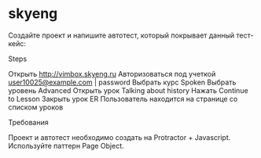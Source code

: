 # skyeng

Создайте проект и напишите автотест, который покрывает данный тест-кейс:

Steps

Открыть http://vimbox.skyeng.ru
Авторизоваться под учеткой user10025@example.com | password
Выбрать курс Spoken
Выбрать уровень Advanced
Открыть урок Talking about history
Нажать Continue to Lesson
Закрыть урок
ER
Пользователь находится на странице со списком уроков

Требования

Проект и автотест необходимо создать на Protractor + Javascript.
Используйте паттерн Page Object.
